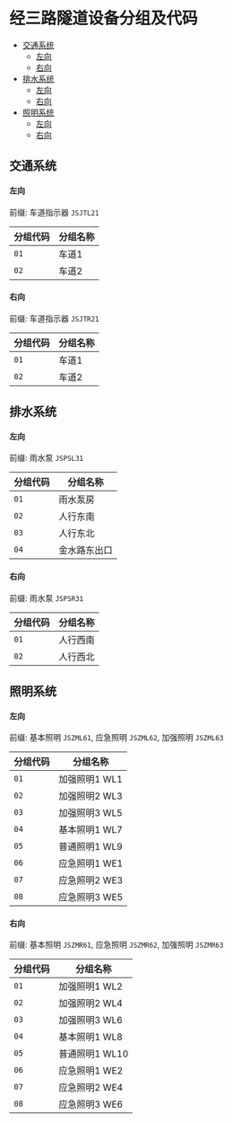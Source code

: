 # 经三路隧道设备分组及代码
- [交通系统](#交通系统)
  - [左向](#左向)
  - [右向](#右向)
- [排水系统](#排水系统)
  - [左向](#左向-1)
  - [右向](#右向-1)
- [照明系统](#照明系统)
  - [左向](#左向-2)
  - [右向](#右向-2)

## 交通系统
#### 左向
前缀: 车道指示器 `JSJTL21`

分组代码 | 分组名称
--------|---------
`01` | 车道1
`02` | 车道2

#### 右向
前缀: 车道指示器 `JSJTR21`

分组代码 | 分组名称
--------|---------
`01` | 车道1
`02` | 车道2

## 排水系统
#### 左向
前缀: 雨水泵 `JSPSL31`

分组代码 | 分组名称
--------|---------
`01` | 雨水泵房
`02` | 人行东南
`03` | 人行东北
`04` | 金水路东出口

#### 右向
前缀: 雨水泵 `JSPSR31`

分组代码 | 分组名称
--------|---------
`01` | 人行西南
`02` | 人行西北

## 照明系统
#### 左向
前缀: 基本照明 `JSZML61`, 应急照明 `JSZML62`, 加强照明 `JSZML63`

分组代码 | 分组名称
--------|---------
`01` | 加强照明1 WL1
`02` | 加强照明2 WL3
`03` | 加强照明3 WL5
`04` | 基本照明1 WL7
`05` | 普通照明1 WL9
`06` | 应急照明1 WE1
`07` | 应急照明2 WE3
`08` | 应急照明3 WE5

#### 右向
前缀: 基本照明 `JSZMR61`, 应急照明 `JSZMR62`, 加强照明 `JSZMR63`

分组代码 | 分组名称
--------|---------
`01` | 加强照明1 WL2
`02` | 加强照明2 WL4
`03` | 加强照明3 WL6
`04` | 基本照明1 WL8
`05` | 普通照明1 WL10
`06` | 应急照明1 WE2
`07` | 应急照明2 WE4
`08` | 应急照明3 WE6
